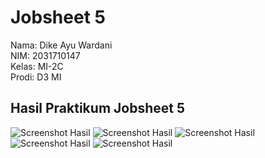 # Jobsheet 5

Nama: Dike Ayu Wardani <br/>
NIM: 2031710147 <br/>
Kelas: MI-2C <br/>
Prodi: D3 MI <br/>

## Hasil Praktikum Jobsheet 5
![Screenshot Hasil](img/1_hasil.jpg)
![Screenshot Hasil](img/2_hasil.jpg)
![Screenshot Hasil](img/3_hasil.jpg)
![Screenshot Hasil](img/4_hasil.jpg)
![Screenshot Hasil](img/5_hasil.jpg)
